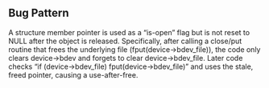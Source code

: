 ## Bug Pattern

A structure member pointer is used as a “is-open” flag but is not reset to NULL after the object is released. Specifically, after calling a close/put routine that frees the underlying file (fput(device->bdev_file)), the code only clears device->bdev and forgets to clear device->bdev_file. Later code checks “if (device->bdev_file) fput(device->bdev_file)” and uses the stale, freed pointer, causing a use-after-free.
